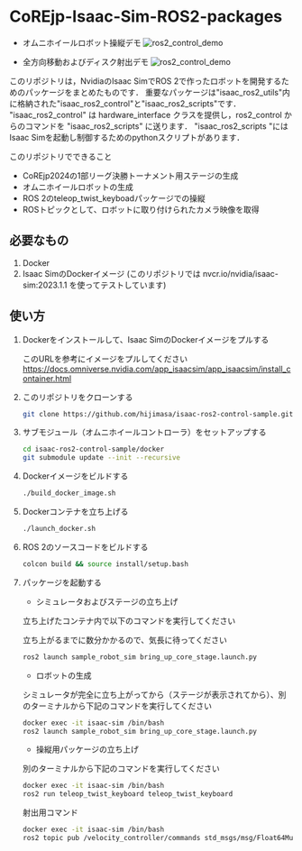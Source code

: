 # CoREjp-Isaac-Sim-ROS2-packages
- オムニホイールロボット操縦デモ
  ![ros2_control_demo](figs/movie-2024-02-17_07.23.21.gif)

- 全方向移動およびディスク射出デモ
  ![ros2_control_demo](figs/movie-2024-02-17_17.34.55.gif)

このリポジトリは，NvidiaのIsaac SimでROS 2で作ったロボットを開発するためのパッケージをまとめたものです．
重要なパッケージは"isaac_ros2_utils"内に格納された"isaac_ros2_control"と"isaac_ros2_scripts"です．
"isaac_ros2_control" は hardware_interface クラスを提供し，ros2_control からのコマンドを "isaac_ros2_scripts" に送ります．
"isaac_ros2_scripts "にはIsaac Simを起動し制御するためのpythonスクリプトがあります．

このリポジトリでできること
- CoREjp2024の1部リーグ決勝トーナメント用ステージの生成
- オムニホイールロボットの生成
- ROS 2のteleop_twist_keyboadパッケージでの操縦
- ROSトピックとして、ロボットに取り付けられたカメラ映像を取得

## 必要なもの
1. Docker
1. Isaac SimのDockerイメージ (このリポジトリでは nvcr.io/nvidia/isaac-sim:2023.1.1 を使ってテストしています)

## 使い方
1. Dockerをインストールして、Isaac SimのDockerイメージをプルする

   このURLを参考にイメージをプルしてください https://docs.omniverse.nvidia.com/app_isaacsim/app_isaacsim/install_container.html

1. このリポジトリをクローンする
   ```bash
   git clone https://github.com/hijimasa/isaac-ros2-control-sample.git
   ```

1. サブモジュール（オムニホイールコントローラ）をセットアップする
   ```bash
   cd isaac-ros2-control-sample/docker
   git submodule update --init --recursive
   ```

1. Dockerイメージをビルドする
   ```bash
   ./build_docker_image.sh
   ```

1. Dockerコンテナを立ち上げる
   ```bash
   ./launch_docker.sh
   ```

1. ROS 2のソースコードをビルドする
   ```bash
   colcon build && source install/setup.bash
   ```

4. パッケージを起動する
   - シミュレータおよびステージの立ち上げ
   
   立ち上げたコンテナ内で以下のコマンドを実行してください

   立ち上がるまでに数分かかるので、気長に待ってください
   ```bash
   ros2 launch sample_robot_sim bring_up_core_stage.launch.py
   ```
   - ロボットの生成

   シミュレータが完全に立ち上がってから（ステージが表示されてから）、別のターミナルから下記のコマンドを実行してください
   ```bash
   docker exec -it isaac-sim /bin/bash
   ros2 launch sample_robot_sim bring_up_core_stage.launch.py
   ```

   - 操縦用パッケージの立ち上げ
   
   別のターミナルから下記のコマンドを実行してください
   ```bash
   docker exec -it isaac-sim /bin/bash
   ros2 run teleop_twist_keyboard teleop_twist_keyboard
   ```
   射出用コマンド
   ```bash
   docker exec -it isaac-sim /bin/bash
   ros2 topic pub /velocity_controller/commands std_msgs/msg/Float64MultiArray "data: [400, 400, 1]"
   ```


